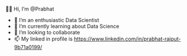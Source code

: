 👋👋 Hi, I’m @Prabhat


- 👀 I’m an enthusiastic Data Scientist
- 🌱 I’m currently learning about Data Science
- 💞️ I’m looking to collaborate
- 📫 My linked in profile is https://www.linkedin.com/in/prabhat-rajput-9b71a0199/

<!---
Prabhat7867/Prabhat7867 is a ✨ special ✨ repository because its `README.md` (this file) appears on your GitHub profile.
You can click the Preview link to take a look at your changes.
--->
